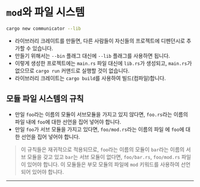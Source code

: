 # `mod`와 파일 시스템

```bash
cargo new communicator --lib
```
- 라이브러리 크레이트를 만들면, 다른 사람들이 자신들의 프로젝트에 디펜던시로 추가할 수 있습니다.
- 만들기 위해서는 `--bin` 플래그 대신에 `--lib` 플래그를 사용하면 됩니다.
- 이렇게 생성한 프로젝트에는 `main.rs` 파일 대신에 `lib.rs`가 생성되고, `main.rs`가 없으므로 `cargo run` 커맨드로 실행할 것이 없습니다.
- 라이브러리 크레이트는 `cargo build`를 사용하여 빌드(컴파일)합니다.

## 모듈 파일 시스템의 규칙

- 만일 `foo`라는 이름의 모듈이 서브모듈을 가지고 있지 않다면, `foo.rs`라는 이름의 파일 내에 `foo`에 대한 선언을 집어 넣어야 합니다.
- 만일 `foo`가 서브 모듈을 가지고 있다면, `foo/mod.rs`라는 이름의 파일 에 `foo`에 대한 선언을 집어 넣어야 합니다.

> 이 규칙들은 재귀적으로 적용되므로, `foo`라는 이름의 모듈이 `bar`라는 이름의 서브 모듈을 갖고 있고 `bar`는 서브 모듈이 없다면, `foo/bar.rs`, `foo/mod.rs` 파일이 있어야 합니다.
> 이 모듈들은 부모 모듈의 파일에 `mod` 키워드를 사용하여 선언되어 있어야 합니다.

---

